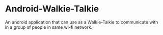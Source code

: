 # Android-Walkie-Talkie
An android application that can use as a Walkie-Talkie to communicate with in a group of people in same wi-fi network.
